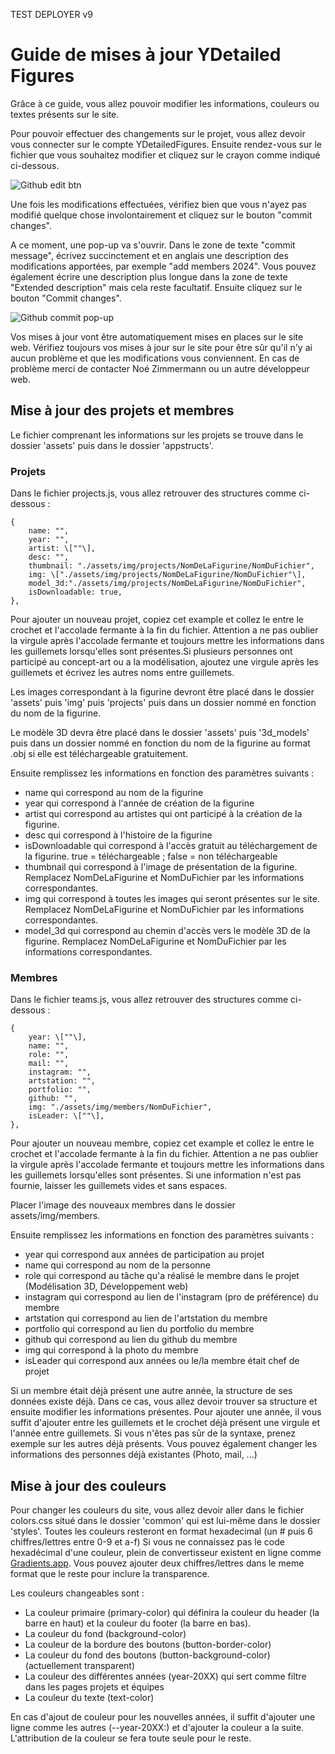 TEST DEPLOYER v9

# Guide de mises à jour YDetailed Figures

Grâce à ce guide, vous allez pouvoir modifier les informations, couleurs ou textes présents sur le site.

Pour pouvoir effectuer des changements sur le projet, vous allez devoir vous connecter sur le compte YDetailedFigures. Ensuite rendez-vous sur le fichier que vous souhaitez modifier et cliquez sur le crayon comme indiqué ci-dessous.

![Github edit btn](https://github.com/Gougouli69/YDetailedFigures/assets/58865656/f269ec3d-e75d-4636-a199-e6bbd39bb2db)

Une fois les modifications effectuées, vérifiez bien que vous n'ayez pas modifié quelque chose involontairement et cliquez sur le bouton "commit changes".

A ce moment, une pop-up va s'ouvrir. Dans le zone de texte "commit message", écrivez succinctement et en anglais une description des modifications apportées, par exemple "add members 2024". Vous pouvez également écrire une description plus longue dans la zone de texte "Extended description" mais cela reste facultatif.
Ensuite cliquez sur le bouton "Commit changes".

![Github commit pop-up](https://github.com/Gougouli69/YDetailedFigures/assets/58865656/80505c78-acea-4f9e-9fe8-203735ef045a)

Vos mises à jour vont être automatiquement mises en places sur le site web. Vérifiez toujours vos mises à jour sur le site pour être sûr qu'il n'y ai aucun problème et que les modifications vous conviennent.
En cas de problème merci de contacter Noé Zimmermann ou un autre développeur web.

## Mise à jour des projets et membres

Le fichier comprenant les informations sur les projets se trouve dans le dossier 'assets' puis dans le dossier 'appstructs'.

### Projets

Dans le fichier projects.js, vous allez retrouver des structures comme ci-dessous :

```
{
    name: "",
    year: "",
    artist: \[""\],
    desc: "",
    thumbnail: "./assets/img/projects/NomDeLaFigurine/NomDuFichier",
    img: \["./assets/img/projects/NomDeLaFigurine/NomDuFichier"\],
    model_3d:"./assets/img/projects/NomDeLaFigurine/NomDuFichier",
    isDownloadable: true,
},
```

Pour ajouter un nouveau projet, copiez cet example et collez le entre le crochet et l'accolade fermante à la fin du fichier. Attention a ne pas oublier la virgule après l'accolade fermante et toujours mettre les informations dans les guillemets lorsqu'elles sont présentes.Si plusieurs personnes ont participé au concept-art ou a la modélisation, ajoutez une virgule après les guillemets et écrivez les autres noms entre guillemets.

Les images correspondant à la figurine devront être placé dans le dossier 'assets' puis 'img' puis 'projects' puis dans un dossier nommé en fonction du nom de la figurine.

Le modèle 3D devra être placé dans le dossier 'assets' puis '3d_models' puis dans un dossier nommé en fonction du nom de la figurine au format .obj si elle est téléchargeable gratuitement.

Ensuite remplissez les informations en fonction des paramètres suivants :

- name qui correspond au nom de la figurine
- year qui correspond à l'année de création de la figurine
- artist qui correspond au artistes qui ont participé à la création de la figurine.
- desc qui correspond à l'histoire de la figurine
- isDownloadable qui correspond à l'accès gratuit au téléchargement de la figurine. true = téléchargeable ; false = non téléchargeable
- thumbnail qui correspond à l'image de présentation de la figurine. Remplacez NomDeLaFigurine et NomDuFichier par les informations correspondantes.
- img qui correspond à toutes les images qui seront présentes sur le site. Remplacez NomDeLaFigurine et NomDuFichier par les informations correspondantes.
- model_3d qui correspond au chemin d'accès vers le modèle 3D de la figurine. Remplacez NomDeLaFigurine et NomDuFichier par les informations correspondantes.

### Membres

Dans le fichier teams.js, vous allez retrouver des structures comme ci-dessous :

```
{
    year: \[""\],
    name: "",
    role: "",
    mail: "",
    instagram: "",
    artstation: "",
    portfolio: "",
    github: "",
    img: "./assets/img/members/NomDuFichier",
    isLeader: \[""\],
},
```

Pour ajouter un nouveau membre, copiez cet example et collez le entre le crochet et l'accolade fermante à la fin du fichier. Attention a ne pas oublier la virgule après l'accolade fermante et toujours mettre les informations dans les guillemets lorsqu'elles sont présentes. Si une information n'est pas fournie, laisser les guillemets vides et sans espaces.

Placer l'image des nouveaux membres dans le dossier assets/img/members.

Ensuite remplissez les informations en fonction des paramètres suivants :

- year qui correspond aux années de participation au projet
- name qui correspond au nom de la personne
- role qui correspond au tâche qu'a réalisé le membre dans le projet (Modélisation 3D, Développement web)
- instagram qui correspond au lien de l'instagram (pro de préférence) du membre
- artstation qui correspond au lien de l'artstation du membre
- portfolio qui correspond au lien du portfolio du membre
- github qui correspond au lien du github du membre
- img qui correspond à la photo du membre
- isLeader qui correspond aux années ou le/la membre était chef de projet

Si un membre était déjà présent une autre année, la structure de ses données existe déjà. Dans ce cas, vous allez devoir trouver sa structure et ensuite modifier les informations présentes. Pour ajouter une année, il vous suffit d'ajouter entre les guillemets et le crochet déjà présent une virgule et l'année entre guillemets. Si vous n'êtes pas sûr de la syntaxe, prenez exemple sur les autres déjà présents. Vous pouvez également changer les informations des personnes déjà existantes (Photo, mail, ...)

## Mise à jour des couleurs

Pour changer les couleurs du site, vous allez devoir aller dans le fichier colors.css situé dans le dossier 'common' qui est lui-même dans le dossier 'styles'. Toutes les couleurs resteront en format hexadecimal (un # puis 6 chiffres/lettres entre 0-9 et a-f) Si vous ne connaissez pas le code hexadécimal d'une couleur, plein de convertisseur existent en ligne comme [Gradients.app](https://gradients.app/fr/converter). Vous pouvez ajouter deux chiffres/lettres dans le meme format que le reste pour inclure la transparence.

Les couleurs changeables sont :

- La couleur primaire (primary-color) qui définira la couleur du header (la barre en haut) et la couleur du footer (la barre en bas).
- La couleur du fond (background-color)
- La couleur de la bordure des boutons (button-border-color)
- La couleur du fond des boutons (button-background-color) (actuellement transparent)
- La couleur des différentes années (year-20XX) qui sert comme filtre dans les pages projets et équipes
- La couleur du texte (text-color)

En cas d'ajout de couleur pour les nouvelles années, il suffit d'ajouter une ligne comme les autres (--year-20XX:) et d'ajouter la couleur a la suite. L'attribution de la couleur se fera toute seule pour le reste.
